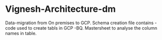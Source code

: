 # Vignesh-Architecture-dm
Data-migration from On premises to GCP. 
Schema creation file contains - code used to create tabls in GCP -BQ. 
Mastersheet to analyse the column names in table. 
